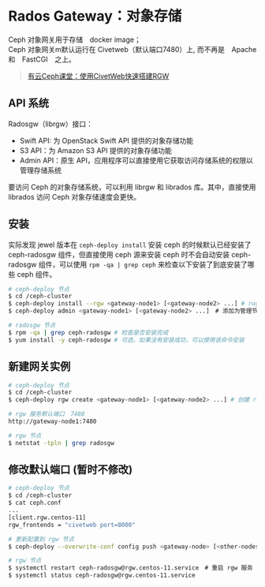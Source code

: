 # Rados Gateway：对象存储

Ceph 对象网关用于存储　docker image；  
Ceph 对象网关m默认运行在 Civetweb（默认端口7480）上, 而不再是　Apache　和　FastCGI　之上。

>[有云Ceph课堂：使用CivetWeb快速搭建RGW](https://www.ustack.com/blog/civetweb/?belong=industry-news)

## API 系统

Radosgw（librgw）接口：

* Swift API: 为 OpenStack Swift API 提供的对象存储功能
* S3 API：为 Amazon S3 API 提供的对象存储功能
* Admin API：原生 API，应用程序可以直接使用它获取访问存储系统的权限以管理存储系统

要访问 Ceph 的对象存储系统，可以利用 librgw 和 librados 库。其中，直接使用 librados 访问 Ceph 对象存储速度会更快。

## 安装

实际发现 jewel 版本在 `ceph-deploy install` 安装 ceph 的时候默认已经安装了 ceph-radosgw 组件，但直接使用 ceph 源来安装 ceph 时不会自动安装 ceph-radosgw 组件，可以使用 `rpm -qa | grep ceph` 来检查以下安装了到底安装了哪些 ceph 组件。

```bash
# ceph-deploy 节点
$ cd /ceph-cluster
$ ceph-deploy install --rgw <gateway-node1> [<gateway-node2> ...] # ruguo
$ ceph-deploy admin <gateway-node1> [<gateway-node2> ...]　# 添加为管理节点
```

```bash
# radosgw 节点
$ rpm -qa | grep ceph-radosgw # 检查是否安装完成
$ yum install -y ceph-radosgw # 可选，如果没有安装成功，可以使用该命令安装
```


## 新建网关实例

```bash
# ceph-deploy 节点
$ cd /ceph-cluster
$ ceph-deploy rgw create <gateway-node1> [<gateway-node2> ...] # 创建 rgw 实例
```

```bash
# rgw 服务默认端口　7480
http://gateway-node1:7480
```

```bash
# rgw 节点
$ netstat -tpln | grep radosgw
```

## 修改默认端口 (暂时不修改)

```bash
# ceph-deploy 节点
$ cd /ceph-cluster
$ cat ceph.conf
...
[client.rgw.centos-11]
rgw_frontends = "civetweb port=8000"
```

```bash
# 更新配置到 rgw 节点
$ ceph-deploy --overwrite-conf config push <gateway-node> [<other-nodes>]
```

```bash
# rgw 节点
$ systemctl restart ceph-radosgw@rgw.centos-11.service　# 重启 rgw 服务
$ systemctl status ceph-radosgw@rgw.centos-11.service
```






